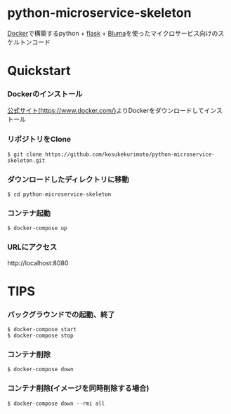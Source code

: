 # python-microservice-skeleton
[Docker](https://www.docker.com/)で構築するpython + [flask](http://flask.pocoo.org/) + [Bluma](https://bulma.io/)を使ったマイクロサービス向けのスケルトンコード

# Quickstart
### Dockerのインストール
[公式サイト(https://www.docker.com/)](https://www.docker.com/)よりDockerをダウンロードしてインストール  

### リポジトリをClone
```Shell
$ git clone https://github.com/kosukekurimoto/python-microservice-skeleton.git
```

### ダウンロードしたディレクトリに移動
```Shell
$ cd python-microservice-skeleton
```

### コンテナ起動
```Shell
$ docker-compose up
```

### URLにアクセス
http://localhost:8080  

# TIPS
### バックグラウンドでの起動、終了
```Shell
$ docker-compose start
$ docker-compose stop
```

### コンテナ削除
```Shell
$ docker-compose down
```

### コンテナ削除(イメージを同時削除する場合)
```
$ docker-compose down --rmi all
```

